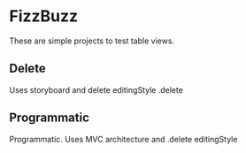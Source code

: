 # FizzBuzz

These are simple projects to test table views. 

## Delete

Uses storyboard and delete editingStyle .delete

## Programmatic

Programmatic. Uses MVC architecture and .delete editingStyle


